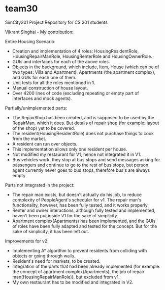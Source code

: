 team30
======

SimCity201 Project Repository for CS 201 students

Vikrant Singhal - My contribution:

Entire Housing Scenario:
+ Creation and implementation of 4 roles: HousingResidentRole, HousingRepairManRole, HousingRenterRole and HousingOwnerRole.
+ GUIs and interfaces for each of the above roles.
+ Objects in the background, which include, Item, House (which can be of two types: Villa and Apartment), Apartments (the apartment complex), and GUIs for each one of them.
+ Unit tests for all the roles mentioned in 1.
+ Manual construction of house layout.
+ Over 4200 lines of code (excluding repeating or empty part of interfaces and mock agents).

Partially/unimplemented parts:
+ The RepairShop has been created, and is supposed to be used by the RepairMan, which it does. But details of repair shop (for example: layout of the shop) yet to be covered.
+ The resident(HousingResidentRole) does not purchase things to cook from the market.
+ A resident can run over objects.
+ This implementation allows only one resident per house.
+ Not modified my restaurant for V1, hence not integrated it in V1.
+ Bus vehicles work, they stop at bus stops and send messages asking for passengers and continue to go to the rest of bus stops, but person agent currently never goes to bus stops, therefore bus's are always empty

Parts not integrated in the project:
+ The repair man exists, but doesn't actually do his job, to reduce complexity of PeopleAgent's scheduler for v1. The repair man's functionality, however, has been fully tested, and it works properly.
+ Renter and owner interactions, although fully tested and implemented, haven't been put inside V1 for the sake of simplicity.
+ Apartment complex(Apartments) has been implemented, and the GUIs of roles have been fully adapted and tested for the concept. But for the sake of simplicity, it has been left out.

Improvements for v2:
+ Implementing A* algorithm to prevent residents from colliding with objects or going through walls.
+ Resident's need for markets, to be created.
+ Integration of the parts that had been already implemented (for example: the concept of apartment complex(Apartments), the job of repair man(HousingRepairManRole)), but excluded from v1.
+ My own restaurant has to be modified and integrated in V2.
